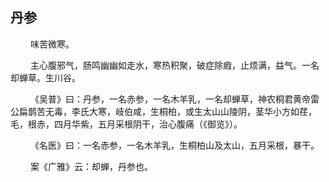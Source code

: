 ## 丹参
<p>&emsp;&emsp;
味苦微寒。
</p>
<p>&emsp;&emsp;
主心腹邪气，肠鸣幽幽如走水，寒热积聚，破症除瘕，止烦满，益气。一名却蝉草。生川谷。
</p>
<p>&emsp;&emsp;
《吴普》曰：丹参，一名赤参，一名木羊乳，一名却蝉草，神农桐君黄帝雷公扁鹊苦无毒，李氏大寒，岐伯咸，生桐柏，或生太山山陵阴，茎华小方如荏，毛，根赤，四月华紫，五月采根阴干，治心腹痛（《御览》）。
</p>
<p>&emsp;&emsp;
《名医》曰：一名赤参，一名木羊乳，生桐柏山及太山，五月采根，暴干。
</p>
<p>&emsp;&emsp;
案《广雅》云：却蝉，丹参也。
</p>